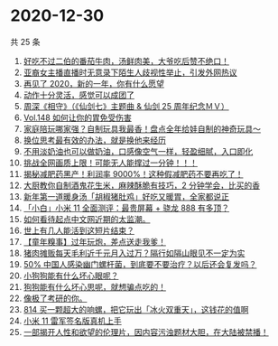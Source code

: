 # 2020-12-30

共 25 条

<!-- BEGIN ZHIHUVIDEO -->
<!-- 最后更新时间 Wed Dec 30 2020 14:11:36 GMT+0800 (CST) -->
1. [好吃不过二伯的番茄牛肉，汤鲜肉美，大爷吃后赞不绝口！](https://www.zhihu.com/zvideo/1327297069954691072)
1. [亚裔女主播直播时无意录下陌生人歧视性举止，引发外网热议](https://www.zhihu.com/zvideo/1327548909968310272)
1. [再见了 2020，新的一年，你有什么愿望](https://www.zhihu.com/zvideo/1327362966057369600)
1. [动作十分灵活，感觉可以成团了](https://www.zhihu.com/zvideo/1327596281686659072)
1. [周深《相守》（《仙剑七》主题曲 & 仙剑 25 周年纪念ＭＶ）](https://www.zhihu.com/zvideo/1327227418596827136)
1. [Vol.148 如何让你的胃免受伤害](https://www.zhihu.com/zvideo/1327383669871149056)
1. [家庭陪玩哪家强？自制玩具我最香！盘点全年给娃自制的神奇玩具～](https://www.zhihu.com/zvideo/1327548721836302336)
1. [换位思考最有效的办法，就是换他来经历](https://www.zhihu.com/zvideo/1327279582059962368)
1. [不用淡奶油也可以做奶油，口感像空气一样，轻盈细腻，入口即化](https://www.zhihu.com/zvideo/1326652624054415360)
1. [挑战全网画质上限！可能无人能撑过一分钟！！！](https://www.zhihu.com/zvideo/1326853910472810496)
1. [揭秘减肥药黑产！利润率 9000%！这种假减肥药不要再吃了！](https://www.zhihu.com/zvideo/1327303527295479808)
1. [大厨教你自制酒鬼花生米，麻辣酥脆有技巧，2 分钟学会，比买的香](https://www.zhihu.com/zvideo/1327288123957645312)
1. [新年第一道暖身汤「胡椒猪肚鸡」好吃又暖胃，全家都说正](https://www.zhihu.com/zvideo/1327582606506901504)
1. [「小白」小米 11 全面测评：最贵屏幕 + 骁龙 888 有多顶？](https://www.zhihu.com/zvideo/1327227996189769728)
1. [如何看待起点中文网近期的太监潮。](https://www.zhihu.com/zvideo/1327317840765607936)
1. [世上有几人能活到这短片结束？](https://www.zhihu.com/zvideo/1326133888490663936)
1. [【童年糗事】过年玩炮，差点送走我爹！](https://www.zhihu.com/zvideo/1326590266677915648)
1. [猪肉摊贩每天毛利近千元月入过万？隔行如隔山眼见不一定为实](https://www.zhihu.com/zvideo/1327222736625295360)
1. [50% 中国人感染幽门螺杆菌，到底要不要治疗？以后还会复发吗？](https://www.zhihu.com/zvideo/1327203493397442560)
1. [小狗狗能有什么坏心眼呢？](https://www.zhihu.com/zvideo/1326851618650497024)
1. [狗狗能有什么坏心思呢，就想骗点吃的！](https://www.zhihu.com/zvideo/1327204314125946880)
1. [像极了考研的你。](https://www.zhihu.com/zvideo/1326579724336947200)
1. [814 买一颗超大的响螺，把它玩出「冰火双重天」，这钱花的值啊](https://www.zhihu.com/zvideo/1326727890751672320)
1. [小米 11 雷军签名版真机上手](https://www.zhihu.com/zvideo/1327005625805479936)
1. [一部揭开人性和欲望的伦理片，因内容污浊题材大胆，在大陆被禁播！](https://www.zhihu.com/zvideo/1326636926485405696)
<!-- END ZHIHUVIDEO -->
